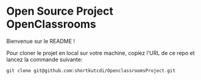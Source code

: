 # Open Source Project OpenClassrooms
Bienvenue sur le README !

Pour cloner le projet en local sur votre machine, copiez l'URL de ce repo et lancez la commande suivante:

`git clone git@github.com:shortkutcdi/OpenclassroomsProject.git`
